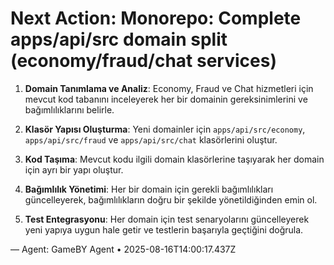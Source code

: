 # Next Action: Monorepo: Complete apps/api/src domain split (economy/fraud/chat services)

1. **Domain Tanımlama ve Analiz**: Economy, Fraud ve Chat hizmetleri için mevcut kod tabanını inceleyerek her bir domainin gereksinimlerini ve bağımlılıklarını belirle.

2. **Klasör Yapısı Oluşturma**: Yeni domainler için `apps/api/src/economy`, `apps/api/src/fraud` ve `apps/api/src/chat` klasörlerini oluştur.

3. **Kod Taşıma**: Mevcut kodu ilgili domain klasörlerine taşıyarak her domain için ayrı bir yapı oluştur. 

4. **Bağımlılık Yönetimi**: Her bir domain için gerekli bağımlılıkları güncelleyerek, bağımlılıkların doğru bir şekilde yönetildiğinden emin ol.

5. **Test Entegrasyonu**: Her domain için test senaryolarını güncelleyerek yeni yapıya uygun hale getir ve testlerin başarıyla geçtiğini doğrula.

— Agent: GameBY Agent • 2025-08-16T14:00:17.437Z

